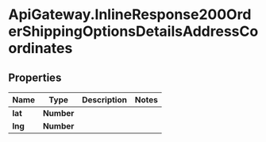 # ApiGateway.InlineResponse200OrderShippingOptionsDetailsAddressCoordinates

## Properties

Name | Type | Description | Notes
------------ | ------------- | ------------- | -------------
**lat** | **Number** |  | 
**lng** | **Number** |  | 


